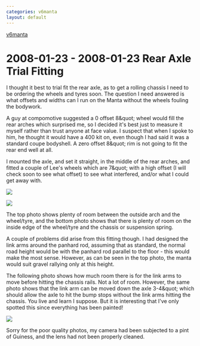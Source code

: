 ```yaml
---
categories: v6manta
layout: default
---
```


[v6manta](/v6manta)

# 2008-01-23 - 2008-01-23 Rear Axle Trial Fitting
I thought it best to trial fit the rear axle, as to get a rolling chassis I need to be ordering the wheels and tyres soon. The question I need answered is what offsets and widths can I run on the Manta without the wheels fouling the bodywork.

A guy at compomotive suggested a 0 offset 8&amp;quot; wheel would fill the rear arches which surprised me, so I decided it's best just to measure it myself rather than trust anyone at face value. I suspect that when I spoke to him, he thought it would have a 400 kit on, even though I had said it was a standard coupe bodyshell. A zero offset 8&amp;quot; rim is not going to fit the rear end well at all.

I mounted the axle, and set it straight, in the middle of the rear arches, and fitted a couple of Lee's wheels which are 7&amp;quot; with a high offset (I will check soon to see what offset) to see what interfered, and/or what I could get away with.

![](/img/v6manta/manta0110.jpg)

![](/img/v6manta/manta0111.jpg)

The top photo shows plenty of room between the outside arch and the wheel/tyre, and the bottom photo shows that there is plenty of room on the inside edge of the wheel/tyre and the chassis or suspension spring.

A couple of problems did arise from this fitting though. I had designed the link arms around the panhard rod, assuming that as standard, the normal road height would be with the panhard rod parallel to the floor - this would make the most sense. However, as can be seen in the top photo, the manta would suit gravel rallying only at this height.

The following photo shows how much room there is for the link arms to move before hitting the chassis rails. Not a lot of room. However, the same photo shows that the link arm can be moved down the axle 3-4&amp;quot; which should allow the axle to hit the bump stops without the link arms hitting the chassis. You live and learn I suppose. But it is interesting that I've only spotted this since everything has been painted!

![](/img/v6manta/manta0112.jpg)

Sorry for the poor quality photos, my camera had been subjected to a pint of Guiness, and the lens had not been properly cleaned.